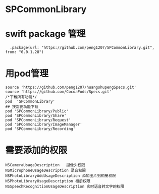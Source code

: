 # SPCommonLibrary

# swift package 管理
      .package(url: "https://github.com/peng1207/SPCommonLibrary.git", from: "0.0.1.28")

# 用pod管理
    source 'https://github.com/peng1207/huangshupengSpecs.git'
    source 'https://github.com/CocoaPods/Specs.git'
    /*下载所有功能*/
    pod  'SPCommonLibrary'
    ## 按需要功能下载
    pod 'SPCommonLibrary/Public'
    pod 'SPCommonLibrary/Share'
    pod 'SPCommonLibrary/Request'
    pod 'SPCommonLibrary/ImageManager'
    pod 'SPCommonLibrary/Recording'

# 需要添加的权限
    NSCameraUsageDescription   摄像头权限
    NSMicrophoneUsageDescription 录音权限
    NSPhotoLibraryAddUsageDescription 添加图片到相册权限
    NSPhotoLibraryUsageDescription 相册权限
    NSSpeechRecognitionUsageDescription 实时语音转文字的权限

